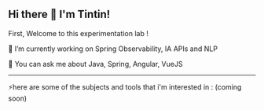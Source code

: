## Hi there 👋 I'm Tintin!

First, Welcome to this experimentation lab !

🔭 I’m currently working on Spring Observability, IA APIs and NLP

💬 You can ask me about Java, Spring, Angular, VueJS

---
⚡here are some of the subjects and tools that i'm interested in :
(coming soon)

<!--
**NaoufalElmeskini/NaoufalElmeskini** is a ✨ _special_ ✨ repository because its `README.md` (this file) appears on your GitHub profile.

Here are some ideas to get you started:

- 🔭 I’m currently working on ...
- 🌱 I’m currently learning ...
- 👯 I’m looking to collaborate on ...
- 🤔 I’m looking for help with ...
- 💬 Ask me about ...
- 📫 How to reach me: ...
- 😄 Pronouns: ...
- ⚡ Fun fact: ...
-->
